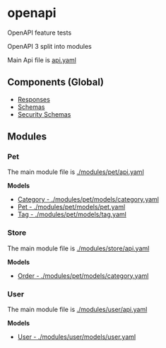# openapi
OpenAPI feature tests

OpenAPI 3 split into modules

Main Api file is [api.yaml](./api.yaml)

## Components (Global)
- [Responses](./components/responses.yaml)
- [Schemas](./components/schemas.yaml)
- [Security Schemas](./components/securitySchemas.yaml) 


## Modules

### Pet
The main module file is [./modules/pet/api.yaml](./modules/pet/api.yaml)

**Models**

- [Category - ./modules/pet/models/category.yaml](./modules/pet/models/category.yaml)
- [Pet - ./modules/pet/models/pet.yaml](./modules/pet/models/pet.yaml)
- [Tag - ./modules/pet/models/tag.yaml](./modules/pet/models/tag.yaml) 


### Store
The main module file is [./modules/store/api.yaml](./modules/store/api.yaml)

**Models**

- [Order - ./modules/pet/models/category.yaml](./modules/pet/models/category.yaml)


### User
The main module file is [./modules/user/api.yaml](./modules/user/api.yaml)

**Models**

- [User - ./modules/user/models/user.yaml](./modules/user/models/user.yaml)
